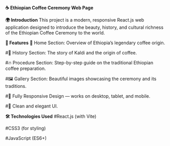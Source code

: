 **☕ Ethiopian Coffee Ceremony Web Page**


**🌍 Introduction**
This project is a modern, responsive React.js web application designed to introduce the beauty, history, and cultural richness of the Ethiopian Coffee Ceremony to the world.

**🚀 Features**
🌿 Home Section: Overview of Ethiopia’s legendary coffee origin.

#📖 History Section: The story of Kaldi and the origin of coffee.

#🔥 Procedure Section: Step-by-step guide on the traditional Ethiopian coffee preparation.

#🖼️ Gallery Section: Beautiful images showcasing the ceremony and its traditions.

#📱 Fully Responsive Design — works on desktop, tablet, and mobile.

#🎨 Clean and elegant UI.

**🛠️ Technologies Used**
#React.js (with Vite)

#CSS3 (for styling)

#JavaScript (ES6+)
